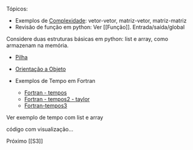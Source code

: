 Tópicos:
* Exemplos de [Complexidade](Complexidade.md): vetor-vetor, matriz-vetor, matriz-matriz
* Revisão de função em python: Ver [[Função]]. Entrada/saída/global

Considere duas estruturas básicas em python: list e array, como armazenam na memória.

* [Pilha](Pilha.md)
* [Orientação a Objeto](Orientação%20a%20Objeto.md)

* Exemplos de Tempo em Fortran
  * [Fortran - tempos](Fortran%20-%20tempos.md)
  * [Fortran - tempos2 - taylor](Fortran%20-%20tempos2%20-%20taylor.md)
  * [Fortran-tempos3](Fortran-tempos3.md)


Ver exemplo de tempo com list e array

código com visualização...






Próximo [[S3]]